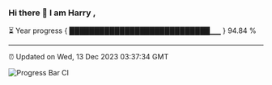 ### Hi there 👋 I am Harry , 

⏳ Year progress { ████████████████████████████▁▁ } 94.84 %

---

⏰ Updated on Wed, 13 Dec 2023 03:37:34 GMT

![Progress Bar CI](https://github.com/duykhang68/duykhang68/workflows/Progress%20Bar%20CI/badge.svg)
